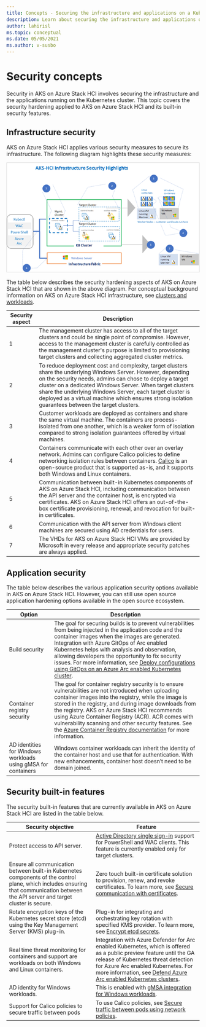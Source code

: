 ```yaml
---
title: Concepts - Securing the infrastructure and applications on a Kubernetes cluster for Azure Kubernetes Services (AKS) on Azure Stack HCI
description: Learn about securing the infrastructure and applications on a Kubernetes cluster in AKS on Azure Stack HCI.
author: lahirisl
ms.topic: conceptual
ms.date: 05/05/2021
ms.author: v-susbo
---
```


# Security concepts
Security in AKS on Azure Stack HCI involves securing the infrastructure and the applications running on the Kubernetes cluster. This topic covers the security hardening applied to AKS on Azure Stack HCI and its built-in security features.

## Infrastructure security
AKS on Azure Stack HCI applies various security measures to secure its infrastructure. The following diagram highlights these security measures:

![Illustrates the infrastructure security of Azure Kubernetes Service on Azure Stack HCI](.\media\concepts\security-infrastructure.png)

The table below describes the security hardening aspects of AKS on Azure Stack HCI that are shown in the above diagram. For conceptual background information on AKS on Azure Stack HCI infrastructure, see [clusters and workloads](./kubernetes-concepts.md). 

| Security aspect |  Description  |
| ------  | --------|
| 1  | The management cluster has access to all of the target clusters and could be single point of compromise. However, access to the  management cluster is carefully controlled as the management cluster's purpose is limited to provisioning target clusters and collecting aggregated cluster metrics. |
| 2 | To reduce deployment cost and complexity, target clusters share the underlying Windows Server. However, depending on the security needs, admins can chose to deploy a target cluster on a dedicated Windows Server. When target clusters share the underlying Windows Server, each target cluster is deployed as a virtual machine which ensures strong isolation guarantees between the target clusters. |
| 3 |  Customer workloads are deployed as containers and share the same virtual machine. The containers are process-isolated from one another, which is a weaker form of isolation compared to strong isolation guarantees offered by virtual machines.  |
| 4 | Containers communicate with each other over an overlay network. Admins can configure Calico policies to define networking isolation rules between containers. [Calico](./calico-networking-policy.md) is an open-source product that is supported as-is, and it supports both Windows and Linux containers.   |
 5 | Communication between built-in Kubernetes components of AKS on Azure Stack HCI, including communication between the API server and the container host, is encrypted via certificates. AKS on Azure Stack HCI offers an out-of-the-box certificate provisioning, renewal, and revocation for built-in certificates.    |
 6 | Communication with the API server from Windows client machines are secured using AD credentials for users.  |
 7 | The VHDs for AKS on Azure Stack HCI VMs are provided by Microsoft in every release and appropriate security patches are always applied.  |

## Application security
The table below describes the various application security options available in AKS on Azure Stack HCI. However, you can still use open source application hardening options available in the open source ecosystem. 

| Option |  Description  |
| ------- | -----------|
| Build security | The goal for securing builds is to prevent vulnerabilities from being injected in the application code and the container images when the images are generated. Integration with Azure GitOps of Arc enabled Kubernetes helps with analysis and observation, allowing developers the opportunity to fix security issues. For more information, see [Deploy configurations using GitOps on an Azure Arc enabled Kubernetes cluster](https://docs.microsoft.com/azure/azure-arc/kubernetes/tutorial-use-gitops-connected-cluster).  |
| Container registry security| The goal for container registry security is to ensure vulnerabilities are not introduced when uploading container images into the registry, while the image is stored in the registry, and during image downloads from the registry. AKS on Azure Stack HCI recommends using Azure Container Registry (ACR). ACR comes with vulnerability scanning and other security features. See the [Azure Container Registry documentation](https://docs.microsoft.com/azure/container-registry/) for more information.  |
| AD identities for Windows workloads using gMSA for containers | Windows container workloads can inherit the identity of the container host and use that for authentication. With new enhancements, container host doesn’t need to be domain joined. |

## Security built-in features
The security built-in features that are currently available in AKS on Azure Stack HCI are listed in the table below. 

|  Security objective  |   Feature  |
|-----------   |  --------- |
| Protect access to API server.  | [Active Directory single sign-in](./ad-sso.md) support for PowerShell and WAC clients. This feature is currently enabled only for target clusters.  |
|  Ensure all communication between built-in Kubernetes components of the control plane, which includes ensuring that communication between the API server and target cluster is secure.| Zero touch built-in certificate solution to provision, renew, and revoke certificates. To learn more, see [Secure communication with certificates](./secure-communication.md). | 
| Rotate encryption keys of the Kubernetes secret store (etcd) using the Key Management Server (KMS) plug-in. | Plug-in for integrating and orchestrating key rotation with specified KMS provider. To learn more, see [Encrypt etcd secrets](./encrypt-secrets.md). |
| Real time threat monitoring for containers and support are workloads on both Windows and Linux containers.  | Integration with Azure Defender for Arc enabled Kubernetes, which is offered as a public preview feature until the GA release of Kubernetes threat detection for Azure Arc enabled Kubernetes. For more information, see [Defend Azure Arc enabled Kubernetes clusters](https://docs.microsoft.com/azure/security-center/defender-for-kubernetes-azure-arc?tabs=k8s-deploy-asc%2Ck8s-verify-asc%2Ck8s-remove-arc). |
| AD identity for Windows workloads.  | This is enabled with [gMSA integration for Windows workloads](./prepare-windows-nodes-gmsa.md). |
| Support for Calico policies to secure traffic between pods  | To use Calico policies, see [Secure traffic between pods using network policies](./calico-network.ing-policy.md). |